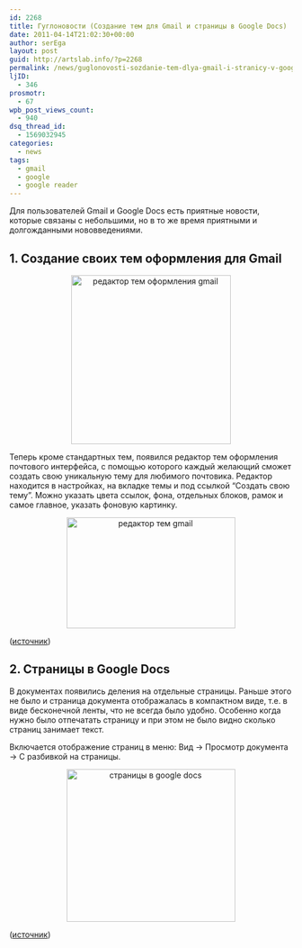 ```yaml
---
id: 2268
title: Гуглоновости (Создание тем для Gmail и страницы в Google Docs)
date: 2011-04-14T21:02:30+00:00
author: serEga
layout: post
guid: http://artslab.info/?p=2268
permalink: /news/guglonovosti-sozdanie-tem-dlya-gmail-i-stranicy-v-google-docs/
ljID:
  - 346
prosmotr:
  - 67
wpb_post_views_count:
  - 940
dsq_thread_id:
  - 1569032945
categories:
  - news
tags:
  - gmail
  - google
  - google reader
---
```

Для пользователей Gmail и Google Docs есть приятные новости, которые связаны с небольшими, но в то же время приятными и долгожданными нововведениями.

## 1. Создание своих тем оформления для Gmail

<center>
  <a href="http://artslab.info/wp-content/uploads/gmail_theme_editor2.png"><img src="http://artslab.info/wp-content/uploads/gmail_theme_editor2-284x300.png" alt="редактор тем оформления gmail" title="gmail_theme_editor2" width="284" height="300" class="alignnone size-medium wp-image-2273" /></a>
</center>

Теперь кроме стандартных тем, появился редактор тем оформления почтового интерфейса, с помощью которого каждый желающий сможет создать свою уникальную тему для любимого почтовика. Редактор находится в настройках, на вкладке темы и под ссылкой &#8220;Создать свою тему&#8221;. Можно указать цвета ссылок, фона, отдельных блоков, рамок и самое главное, указать фоновую картинку.

<center>
  <a href="http://artslab.info/wp-content/uploads/google_theme_editor.png"><img src="http://artslab.info/wp-content/uploads/google_theme_editor-300x197.png" alt="редактор тем gmail" title="google_theme_editor" width="300" height="197" class="alignnone size-medium wp-image-2271" /></a>
</center>



([источник](http://gmailblog.blogspot.com/2011/04/custom-background-image-themes.html))

## 2. Страницы в Google Docs

В документах появились деления на отдельные страницы. Раньше этого не было и страница документа отображалась в компактном виде, т.е. в виде бесконечной ленты, что не всегда было удобно. Особенно когда нужно было отпечатать страницу и при этом не было видно сколько страниц занимает текст.

Включается отображение страниц в меню: Вид -> Просмотр документа -> С разбивкой на страницы.

<center>
  <a href="http://artslab.info/wp-content/uploads/google_docs_starnici.png"><img src="http://artslab.info/wp-content/uploads/google_docs_starnici-300x271.png" alt="страницы в google docs" title="google_docs_starnici" width="300" height="271" class="alignnone size-medium wp-image-2272" /></a>
</center>



([источник](http://googleblog.blogspot.com/2011/04/pagination-comes-to-google-docs.html))